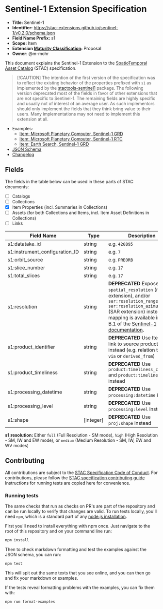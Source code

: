 # Sentinel-1 Extension Specification

- **Title:** Sentinel-1
- **Identifier:** <https://stac-extensions.github.io/sentinel-1/v0.2.0/schema.json>
- **Field Name Prefix:** s1
- **Scope:** Item
- **Extension [Maturity Classification](https://github.com/radiantearth/stac-spec/tree/master/extensions/README.md#extension-maturity):** Proposal
- **Owner**: @m-mohr

This document explains the Sentinel-1 Extension to the
[SpatioTemporal Asset Catalog](https://github.com/radiantearth/stac-spec) (STAC) specification.

> \[!CAUTION]
> The intention of the first version of the specification was to reflect the existing behavior of the properties
> prefixed with `s1` as implemented by the [stactools-sentinel1](https://github.com/stactools-packages/sentinel1) package.
> The following version deprecated most of the fields in favor of other extensions that are not specific to Sentinel-1.
> The remaining fields are highly specific and usually not of interest of an average user.
> As such implementors should only implement the fields that they think bring value to their users.
> Many implementations may not need to implement this extension at all.

- Examples:
  - [Item: Microsoft Planetary Computer, Sentinel-1 GRD](examples/mspc-s1-grd.json)
  - [Item: Microsoft Planetary Computer, Sentinel-1 RTC](examples/mspc-s1-rtc.json)
  - [Item: Earth Search, Sentinel-1 GRD](examples/earthsearch-s1-grd.json)
- [JSON Schema](json-schema/schema.json)
- [Changelog](./CHANGELOG.md)

## Fields

The fields in the table below can be used in these parts of STAC documents:

- [ ] Catalogs
- [ ] Collections
- [x] Item Properties (incl. Summaries in Collections)
- [ ] Assets (for both Collections and Items, incl. Item Asset Definitions in Collections)
- [ ] Links

| Field Name                     | Type      | Description                                                  |
| ------------------------------ | --------- | ------------------------------------------------------------ |
| s1:datatake_id                 | string    | e.g. `420895`                                                |
| s1:instrument_configuration_ID | string    | e.g. `7`                                                     |
| s1:orbit_source                | string    | e.g. `PREORB`                                                |
| s1:slice_number                | string    | e.g. `17`                                                    |
| s1:total_slices                | string    | e.g. `17`                                                    |
| s1:resolution                  | string    | **DEPRECATED** Expose `gsd`, `spatial_resolution` (raster extension), and/or `sar:resolution_range` `sar:resolution_azimuth` (SAR extension) instead. The mapping is available in Table B.1 of the [Sentinel-1 documentation](https://sentinel.esa.int/documents/247904/349449/s1_sp-1322_1.pdf). |
| s1:product_identifier          | string    | **DEPRECATED** Use Item `id` or link to source products instead (e.g. relation types `via` or `derived_from`) |
| s1:product_timeliness          | string    | **DEPRECATED** Use `product:timeliness_category` and `product:timeliness` instead |
| s1:processing_datetime         | string    | **DEPRECATED** Use `processing:datetime` instead             |
| s1:processing_level            | string    | **DEPRECATED** Use `processing:level` instead                |
| s1:shape                       | [integer] | **DEPRECATED** Use `proj:shape` instead                      |

**s1:resolution:** Either `full` (Full Resolution - SM mode), `high` (High Resolution - SM, IW and EW mode),
or `medium` (Medium Resolution - SM, IW, EW and WV modes)

## Contributing

All contributions are subject to the
[STAC Specification Code of Conduct](https://github.com/radiantearth/stac-spec/blob/master/CODE_OF_CONDUCT.md).
For contributions, please follow the
[STAC specification contributing guide](https://github.com/radiantearth/stac-spec/blob/master/CONTRIBUTING.md) Instructions
for running tests are copied here for convenience.

### Running tests

The same checks that run as checks on PR's are part of the repository and can be run locally to verify that changes are valid. 
To run tests locally, you'll need `npm`, which is a standard part of any [node.js installation](https://nodejs.org/en/download/).

First you'll need to install everything with npm once. Just navigate to the root of this repository and on 
your command line run:
```bash
npm install
```

Then to check markdown formatting and test the examples against the JSON schema, you can run:
```bash
npm test
```

This will spit out the same texts that you see online, and you can then go and fix your markdown or examples.

If the tests reveal formatting problems with the examples, you can fix them with:
```bash
npm run format-examples
```
